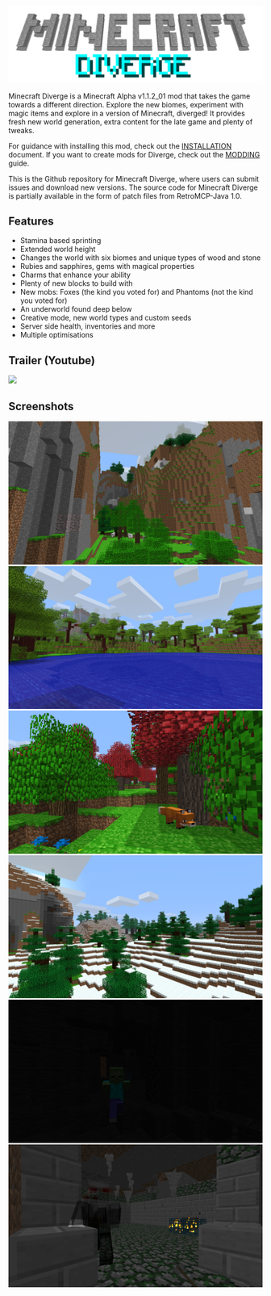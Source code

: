 <p align="center">
    <img src="mcdiverge-logo.png">
</p>

Minecraft Diverge is a Minecraft Alpha v1.1.2_01 mod that takes the game towards a different direction. Explore the new biomes, experiment with magic items and explore in a version of Minecraft, diverged! It provides fresh new world generation, extra content for the late game and plenty of tweaks.

For guidance with installing this mod, check out the [INSTALLATION](INSTALLATION.md) document. If you want to create mods for Diverge, check out the [MODDING](MODDING.md) guide.

This is the Github repository for Minecraft Diverge, where users can submit issues and download new versions. The source code for Minecraft Diverge is partially available in the form of patch files from RetroMCP-Java 1.0.

## Features
- Stamina based sprinting
- Extended world height
- Changes the world with six biomes and unique types of wood and stone
- Rubies and sapphires, gems with magical properties
- Charms that enhance your ability
- Plenty of new blocks to build with
- New mobs: Foxes (the kind you voted for) and Phantoms (not the kind you voted for)
- An underworld found deep below
- Creative mode, new world types and custom seeds
- Server side health, inventories and more
- Multiple optimisations

## Trailer (Youtube)
[![](https://img.youtube.com/vi/iyZVbCfVZU4/0.jpg)](https://youtu.be/iyZVbCfVZU4)

## Screenshots
![](img/screenshot0.png)
![](img/screenshot1.png)
![](img/screenshot2.png)
![](img/screenshot3.png)
![](img/screenshot4.png)
![](img/screenshot5.png)
